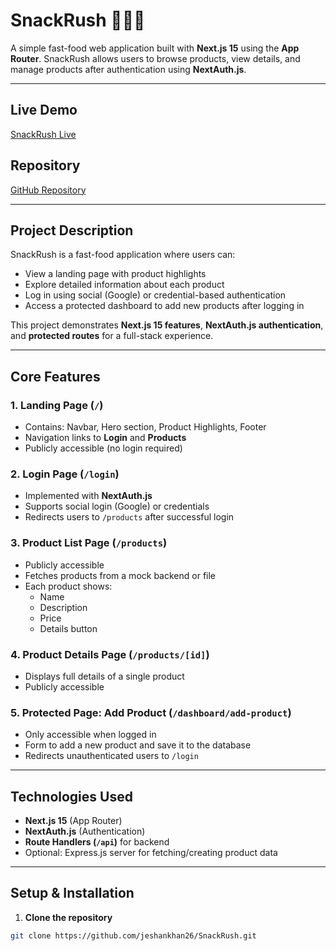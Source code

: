 # SnackRush 🍔🍕🌭

A simple fast-food web application built with **Next.js 15** using the **App Router**. SnackRush allows users to browse products, view details, and manage products after authentication using **NextAuth.js**.

---

## Live Demo

[SnackRush Live](https://snack-rush.vercel.app/)

## Repository

[GitHub Repository](https://github.com/jeshankhan26/SnackRush.git)

---

## Project Description

SnackRush is a fast-food application where users can:

- View a landing page with product highlights
- Explore detailed information about each product
- Log in using social (Google) or credential-based authentication
- Access a protected dashboard to add new products after logging in

This project demonstrates **Next.js 15 features**, **NextAuth.js authentication**, and **protected routes** for a full-stack experience.

---

## Core Features

### 1. Landing Page (`/`)
- Contains: Navbar, Hero section, Product Highlights, Footer
- Navigation links to **Login** and **Products**
- Publicly accessible (no login required)

### 2. Login Page (`/login`)
- Implemented with **NextAuth.js**
- Supports social login (Google) or credentials
- Redirects users to `/products` after successful login

### 3. Product List Page (`/products`)
- Publicly accessible
- Fetches products from a mock backend or file
- Each product shows:
  - Name
  - Description
  - Price
  - Details button

### 4. Product Details Page (`/products/[id]`)
- Displays full details of a single product
- Publicly accessible

### 5. Protected Page: Add Product (`/dashboard/add-product`)
- Only accessible when logged in
- Form to add a new product and save it to the database
- Redirects unauthenticated users to `/login`

---


## Technologies Used
- **Next.js 15** (App Router)
- **NextAuth.js** (Authentication)
- **Route Handlers (`/api`)** for backend
- Optional: Express.js server for fetching/creating product data

---

## Setup & Installation

1. **Clone the repository**
```bash
git clone https://github.com/jeshankhan26/SnackRush.git

